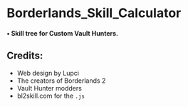 # Borderlands_Skill_Calculator
#### • Skill tree for Custom Vault Hunters.

## Credits:
* Web design by Lupci
* The creators of Borderlands 2
* Vault Hunter modders
* bl2skill.com for the `.js`